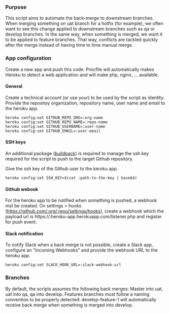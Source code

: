 ### Purpose
This script aims to automate the back-merge to downstream branches. When
merging something on uat branch for a hotfix (for example), we often want to
see this change applied to downstream branches such as qa or develop branches.
In the same way, when something is merged, we want it to be applied to
feature branches. That way, conflicts are tackled quickly after the merge
instead of having time to time manual merge.

### App configuration
Create a new app and push this code. Procfile will automatically makes Heroku
to detect a web application and will make php, nginx, ... available.

#### General
Create a technical account (or use your) to be used by the script as identity.
Provide the repositoy organization, repository name, user name and email
to the heroku app.
```
heroku config:set GITHUB_REPO_ORG=:org-name
heroku config:set GITHUB_REPO_NAME=:repo-name
heroku config:set GITHUB_USERNAME=:user-name
heroku config:set GITHUB_EMAIL=:user-email
```

#### SSH keys
An additional package ([buildpack](https://elements.heroku.com/buildpacks/debitoor/ssh-private-key-buildpack)) is required to manage the ssh key required
for the script to push to the target Github repository.

Give the ssh key of the Github user to the keroku app.
```
heroku config:set SSH_KEY=$(cat :path-to-the-key | base64)
```

#### Github webook
For the heroku app to be notified when something is pushed, a webhook mst be
created. On settings > hooks (https://github.com/:org/:repo/settings/hooks),
create a webhook which the payload url is
https://:heroku-app.herokuapp.com/listener.php and register for push event.

#### Slack notification
To notify Slack when a back merge is not possible, create a Slack app,
configure an "Incoming Webhooks" and provide the webhook URL to the heroku app.
```
heroku config:set SLACK_HOOK_URL=:slack-webhook-url
```

### Branches
By default, the scripts assumes the following back merges: Master into uat, uat
into qa, qa into develop. Features branches must follow a naming convention to
be properly detected: develop-feature-1 will automatically receive back merge
when something is merged into develop.
